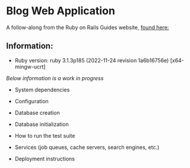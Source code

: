# Blog Web Application

A follow-along from the Ruby on Rails Guides website, [found here:](https://guides.rubyonrails.org/getting_started.html#creating-the-blog-application)

## Information:

* Ruby version: ruby 3.1.3p185 (2022-11-24 revision 1a6b16756e) [x64-mingw-ucrt]

*Below information is a work in progress*
* System dependencies

* Configuration

* Database creation

* Database initialization

* How to run the test suite

* Services (job queues, cache servers, search engines, etc.)

* Deployment instructions

